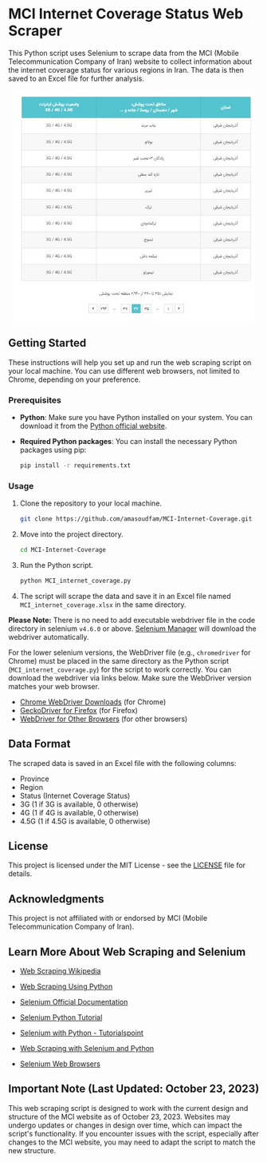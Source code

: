 # MCI Internet Coverage Status Web Scraper

This Python script uses Selenium to scrape data from the MCI (Mobile Telecommunication Company of Iran) website to collect information about the internet coverage status for various regions in Iran. The data is then saved to an Excel file for further analysis.

<div align="center">
  <img src="MCI_internet_coverage.jpg" alt="MCI Internet Coverage">
</div>

## Getting Started

These instructions will help you set up and run the web scraping script on your local machine. You can use different web browsers, not limited to Chrome, depending on your preference.

### Prerequisites

- **Python**: Make sure you have Python installed on your system. You can download it from the [Python official website](https://www.python.org/downloads/).

- **Required Python packages**: You can install the necessary Python packages using pip:

    ```bash
    pip install -r requirements.txt
    ```

### Usage

1. Clone the repository to your local machine.

   ```bash
   git clone https://github.com/amasoudfam/MCI-Internet-Coverage.git
   ```

2. Move into the project directory.

   ```bash
   cd MCI-Internet-Coverage
   ```

3. Run the Python script.

   ```bash
   python MCI_internet_coverage.py
   ```

4. The script will scrape the data and save it in an Excel file named `MCI_internet_coverage.xlsx` in the same directory.


**Please Note:** There is no need to add executable webdriver file in the code directory in selenium `v4.6.0` or above. [Selenium Manager](https://www.selenium.dev/blog/2022/introducing-selenium-manager/) will download the webdriver automatically.

For the lower selenium versions, the WebDriver file (e.g., `chromedriver` for Chrome) must be placed in the same directory as the Python script (`MCI_internet_coverage.py`) for the script to work correctly. You can download the webdriver via links below. Make sure the WebDriver version matches your web browser. 

   - [Chrome WebDriver Downloads](https://sites.google.com/a/chromium.org/chromedriver/downloads) (for Chrome)
   - [GeckoDriver for Firefox](https://github.com/mozilla/geckodriver/releases) (for Firefox)
   - [WebDriver for Other Browsers](https://www.selenium.dev/documentation/en/webdriver/driver_requirements/) (for other browsers)


## Data Format

The scraped data is saved in an Excel file with the following columns:

- Province
- Region
- Status (Internet Coverage Status)
- 3G (1 if 3G is available, 0 otherwise)
- 4G (1 if 4G is available, 0 otherwise)
- 4.5G (1 if 4.5G is available, 0 otherwise)

## License

This project is licensed under the MIT License - see the [LICENSE](LICENSE) file for details.

## Acknowledgments

This project is not affiliated with or endorsed by MCI (Mobile Telecommunication Company of Iran).

## Learn More About Web Scraping and Selenium

- [Web Scraping Wikipedia](https://en.wikipedia.org/wiki/Web_scraping)
- [Web Scraping Using Python](https://realpython.com/tutorials/web-scraping/)
- [Selenium Official Documentation](https://www.selenium.dev/documentation/en/)
- [Selenium Python Tutorial](https://www.selenium.dev/documentation/en/getting_started/quick)
- [Selenium with Python - Tutorialspoint](https://www.tutorialspoint.com/selenium/index.htm)
- [Web Scraping with Selenium and Python](https://realpython.com/modern-web-automation-with-python-and-selenium/)


- [Selenium Web Browsers](https://www.selenium.dev/documentation/en/webdriver/driver_requirements/)


## Important Note (Last Updated: October 23, 2023)

This web scraping script is designed to work with the current design and structure of the MCI website as of October 23, 2023. Websites may undergo updates or changes in design over time, which can impact the script's functionality. If you encounter issues with the script, especially after changes to the MCI website, you may need to adapt the script to match the new structure.


